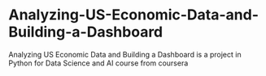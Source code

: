 # Analyzing-US-Economic-Data-and-Building-a-Dashboard
Analyzing US Economic Data and Building a Dashboard is a project in Python for Data Science and AI course from coursera
